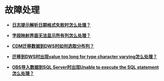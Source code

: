 # 故障处理<a name="dayu_01_0109"></a>

-   **[日志提示解析日期格式失败时怎么处理？](日志提示解析日期格式失败时怎么处理.md)**  

-   **[字段映射界面无法显示所有列怎么处理？](字段映射界面无法显示所有列怎么处理.md)**  

-   **[CDM迁移数据到DWS时如何选取分布列？](CDM迁移数据到DWS时如何选取分布列.md)**  

-   **[迁移到DWS时出现value too long for type character varying怎么处理？](迁移到DWS时出现value-too-long-for-type-character-varying怎么处理.md)**  

-   **[OBS导入数据到SQL Server时出现Unable to execute the SQL statement怎么处理？](OBS导入数据到SQL-Server时出现Unable-to-execute-the-SQL-statement怎么处理.md)**  


